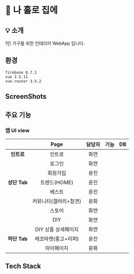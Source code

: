 # :house_with_garden: 나 홀로 집에 
## :bulb: 소개
1인 가구를 위한 인테리어 WebApp 입니다.

## 환경
    firebase 8.7.1
    vue 2.5.11
    vue-router 3.5.2

## ScreenShots

## 주요 기능  
###  앱 UI view
|  <center></center> |  <center>Page</center> |  <center>담당자</center> |  <center>기능</center> | <center>DB</center> |
|:--------|:--------:|:--------:|:--------:|:--------:|
|**<center>인트로</center>** |<center>인트로</center> | <center>화연</center> |  <center></center> | <center></center> |
|<center></center> |<center>로그인</center> | <center>화연</center> |  <center></center> | <center></center> |
|<center></center> |<center>회원가입</center> | <center>윤진</center> |  <center></center> | <center></center> |
|**<center>상단 Tab</center>** |<center>트렌드(HOME)</center> | <center>윤진</center> |  <center></center> | <center></center> |
|<center></center> |<center>베스트</center> | <center>윤진</center> |  <center></center> | <center></center> |
|<center></center> |<center>커뮤니티(갤러리+참견)</center> | <center>윤화</center> |  <center></center> | <center></center> |
|<center></center> |<center>스토어</center> | <center>화연</center> |  <center></center> | <center></center> |
|<center></center> |<center>DIY</center> | <center>화연</center> |  <center></center> | <center></center> |
|<center></center> |<center>DIY 상품 상세페이지</center> | <center>화연</center> |  <center></center> | <center></center> |
|**<center>하단 Tab</center>** |<center>에코마켓(중고+리퍼)</center> | <center>윤진</center> |  <center></center> | <center></center> |
|<center></center> |<center>마이페이지</center> | <center>윤화</center> |  <center></center> | <center></center> |

## Tech Stack

